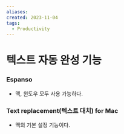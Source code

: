 ```yaml
---
aliases: 
created: 2023-11-04
tags:
  - Productivity
---
```


# 텍스트 자동 완성 기능

### Espanso
- 맥, 윈도우 모두 사용 가능하다. 


### Text replacement(텍스트 대치) for Mac
- 맥의 기본 설정 기능이다.